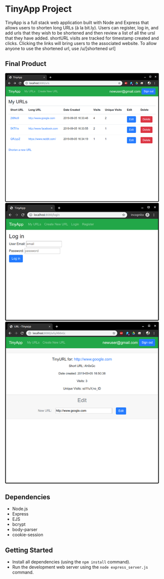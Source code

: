 # TinyApp Project

TinyApp is a full stack web application built with Node and Express that allows users to shorten long URLs (à la bit.ly).
Users can register, log in, and add urls that they wish to be shortened and then review a list of all the ursl that they have added.
shortURL visits are tracked for timestamp created and clicks.
Clicking the links will bring users to the associated website.
To allow anyone to use the shortened url, use /u/[shortened url]

## Final Product

!["Main URL page"](https://github.com/CameronDunning/tinyapp/blob/master/docs/URLs.png?raw=true)
!["Log-in page"](https://github.com/CameronDunning/tinyapp/blob/master/docs/Log-in.png?raw=true)
!["Speific URL page"](https://github.com/CameronDunning/tinyapp/blob/master/docs/short_URLs.png?raw=true)

## Dependencies

- Node.js
- Express
- EJS
- bcrypt
- body-parser
- cookie-session

## Getting Started

- Install all dependencies (using the `npm install` command).
- Run the development web server using the `node express_server.js` command.
